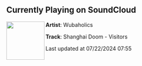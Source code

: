 ## Currently Playing on SoundCloud

[<img align="left" width="100" src="https://i1.sndcdn.com/artworks-fj4iFGz2cqEzjLbI-zdPokg-t500x500.jpg">](https://soundcloud.com/wubaholics/shanghai-doom-visitors?in=wubaholics/sets/shanghai-doom-visitors-ep-1)

**Artist**: Wubaholics 

**Track**: Shanghai Doom - Visitors

Last updated at 07/22/2024 07:55
